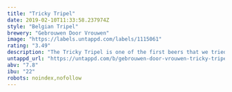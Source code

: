```yaml
---
title: "Tricky Tripel"
date: 2019-02-10T11:33:58.237974Z
style: "Belgian Tripel"
brewery: "Gebrouwen Door Vrouwen"
image: "https://labels.untappd.com/labels/1115061"
rating: "3.49"
description: "The Tricky Tripel is one of the first beers that we tried to brew at home. This beer is so full of malt and taste that it gets ‘tricky’ sometimes. So make sure you stay in control!"
untappd_url: "https://untappd.com/b/gebrouwen-door-vrouwen-tricky-tripel/1115061"
abv: "7.8"
ibu: "22"
robots: noindex,nofollow
---
```

